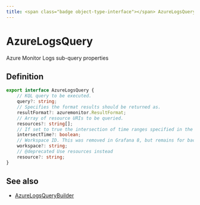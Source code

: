 ```yaml
---
title: <span class="badge object-type-interface"></span> AzureLogsQuery
---
```

# <span class="badge object-type-interface"></span> AzureLogsQuery

Azure Monitor Logs sub-query properties

## Definition

```typescript
export interface AzureLogsQuery {
	// KQL query to be executed.
	query?: string;
	// Specifies the format results should be returned as.
	resultFormat?: azuremonitor.ResultFormat;
	// Array of resource URIs to be queried.
	resources?: string[];
	// If set to true the intersection of time ranges specified in the query and Grafana will be used. Otherwise the query time ranges will be used. Defaults to false
	intersectTime?: boolean;
	// Workspace ID. This was removed in Grafana 8, but remains for backwards compat
	workspace?: string;
	// @deprecated Use resources instead
	resource?: string;
}

```
## See also

 * <span class="badge builder"></span> [AzureLogsQueryBuilder](./builder-AzureLogsQueryBuilder.md)
